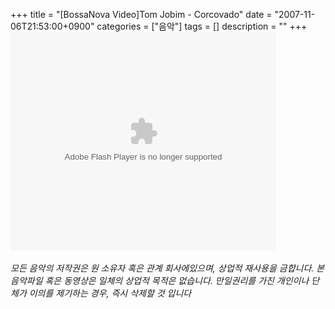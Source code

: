 +++
title = "[BossaNova Video]Tom Jobim - Corcovado"
date = "2007-11-06T21:53:00+0900"
categories = ["음악"]
tags = []
description = ""
+++
<span class="copyright_entry" style="display:block;" title="[BossaNova Video]Tom Jobim - Corcovado@@**@@http://shed.egloos.com/1663017"></span>
<embed src="http://pds7.egloos.com/pds/200711/06/82/player.swf?file=http://shed.springnote.com/pages/180995/attachments/255013" type="application/x-shockwave-flash" wmode="transparent" height="350" width="425">
<br>
<br>*모든 음악의 저작권은 원 소유자 혹은 관계 회사에있으며, 상업적 재사용을 금합니다. 본 음악파일 혹은 동영상은 일체의 상업적 목적은 없습니다. 만일권리를 가진 개인이나 단체가 이의를 제기하는 경우, 즉시 삭제할 것 입니다* 
<!--
       <rdf:RDF xmlns:rdf="http://www.w3.org/1999/02/22-rdf-syntax-ns#"
		    xmlns:dc="http://purl.org/dc/elements/1.1/"
		    xmlns:trackback="http://madskills.com/public/xml/rss/module/trackback/">
       <rdf:Description
	        rdf:about="http://shed.egloos.com/1663017"
	        dc:identifier="http://shed.egloos.com/1663017"
	        dc:title="[BossaNova Video]Tom Jobim - Corcovado"
	        trackback:ping="http://shed.egloos.com/tb/1663017"/>
       </rdf:RDF>
       -->

<ul></ul>
